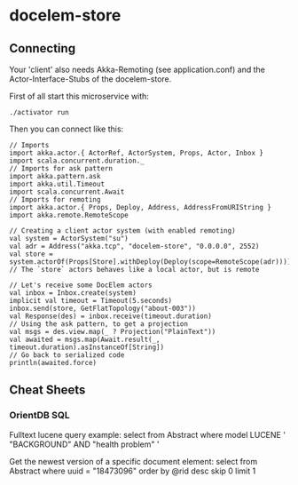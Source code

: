 # docelem-store

## Connecting

Your 'client' also needs Akka-Remoting (see application.conf) and
the Actor-Interface-Stubs of the docelem-store.

First of all start this microservice with:

    ./activator run

Then you can connect like this:

    // Imports
    import akka.actor.{ ActorRef, ActorSystem, Props, Actor, Inbox }
    import scala.concurrent.duration._
    // Imports for ask pattern
    import akka.pattern.ask
    import akka.util.Timeout
    import scala.concurrent.Await
    // Imports for remoting
    import akka.actor.{ Props, Deploy, Address, AddressFromURIString }
    import akka.remote.RemoteScope

    // Creating a client actor system (with enabled remoting)
    val system = ActorSystem("su")
    val adr = Address("akka.tcp", "docelem-store", "0.0.0.0", 2552)
    val store = system.actorOf(Props[Store].withDeploy(Deploy(scope=RemoteScope(adr))))
    // The `store` actors behaves like a local actor, but is remote

    // Let's receive some DocElem actors
    val inbox = Inbox.create(system)
    implicit val timeout = Timeout(5.seconds)
    inbox.send(store, GetFlatTopology("about-003"))
    val Response(des) = inbox.receive(timeout.duration)
    // Using the ask pattern, to get a projection
    val msgs = des.view.map(_ ? Projection("PlainText"))
    val awaited = msgs.map(Await.result(_, timeout.duration).asInstanceOf[String])
    // Go back to serialized code
    println(awaited.force)

## Cheat Sheets
### OrientDB SQL

Fulltext lucene query example:
    select from Abstract where model LUCENE ' "BACKGROUND" AND "health problem" '

Get the newest version of a specific document element:
    select from Abstract where uuid = "18473096" order by @rid desc skip 0 limit 1

